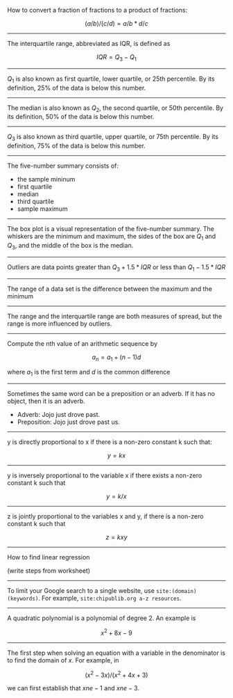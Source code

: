 How to convert a fraction of fractions to a product of fractions:

$$
(a/b)/(c/d) = a/b * d/c
$$

---

The interquartile range, abbreviated as IQR, is defined as

$$
IQR = Q_3 - Q_1
$$

---

$Q_1$ is also known as first quartile, lower quartile, or 25th percentile. By
its definition, 25% of the data is below this number.

---

The median is also known as $Q_2$, the second quartile, or 50th percentile. By
its definition, 50% of the data is below this number.

---

$Q_3$ is also known as third quartile, upper quartile, or 75th percentile. By
its definition, 75% of the data is below this number.

---

The five-number summary consists of:

- the sample mininum
- first quartile
- median
- third quartile
- sample maximum

---

The box plot is a visual representation of the five-number summary. The whiskers
are the minimum and maximum, the sides of the box are $Q_1$ and $Q_3$, and the
middle of the box is the median.

---

Outliers are data points greater than $Q_3 + 1.5*IQR$ or less than $Q_1 - 1.5*IQR$

---

The range of a data set is the difference between the maximum and the minimum

---

The range and the interquartile range are both measures of spread, but the range
is more influenced by outliers.

---

Compute the nth value of an arithmetic sequence by

$$
a_n = a_1 + (n-1)d
$$

where $a_1$ is the first term and $d$ is the common difference

---

Sometimes the same word can be a preposition or an adverb. If it has no object,
then it is an adverb.

- Adverb: Jojo just drove past.
- Preposition: Jojo just drove past us.

---

y is directly proportional to x if there is a non-zero constant k such that:

$$
y = kx
$$

---

y is inversely proportional to the variable x if there exists a non-zero constant k such that

$$
y = k/x
$$

---

z is jointly proportional to the variables x and y, if there is a non-zero
constant k such that

$$
z = kxy
$$

---

How to find linear regression

(write steps from worksheet)

---

To limit your Google search to a single website, use `site:(domain) (keywords)`.
For example, `site:chipublib.org a-z resources`.

---

A quadratic polynomial is a polynomial of degree 2. An example is

$$
x^2 + 8x - 9
$$

---

The first step when solving an equation with a variable in the denominator is to
find the domain of $x$. For example, in

$$
(x^2 - 3x)/(x^2 + 4x + 3)
$$

we can first establish that $x ne -1$ and $x ne -3$.

